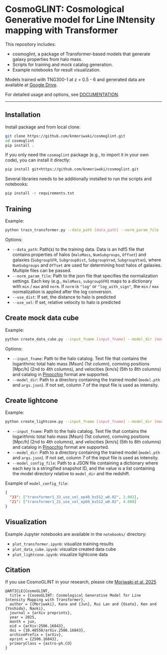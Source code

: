 # CosmoGLINT: Cosmological Generative model for Line INtensity mapping with Transformer

This repository includes:

- cosmoglint, a package of Transformer-based models that generate galaxy properties from halo mass.
- Scripts for training and mock catalog generation.
- Example notebooks for result visualization.

Models trained with TNG300-1 at z = 0.5 - 6 and generated data are available at [Google Drive](https://drive.google.com/drive/folders/1IFje9tNRf4Dr3NufqzlDdGMFTEDpsm35?usp=share_link).

For detailed usage and options, see [DOCUMENTATION](./DOCUMENTATION.md).

---

## Installation

Install package and from local clone:

```bash
git clone https://github.com/knmoriwaki/cosmoglint.git
cd cosmoglint
pip install .
```

If you only need the `cosmoglint` package (e.g., to import it in your own code), you can install it directly:

```bash
pip install git+https://github.com/knmoriwaki/cosmoglint.git
```


Several libraries needs to be additionally installed to run the scripts and notebooks:
```bash
pip install -r requirements.txt
```

## Training 

Example:
```bash
python train_transformer.py --data_path [data_path] --norm_param_file [norm_param_file] --use_dist --use_vel
```

Options:
- `--data_path`: Path(s) to the training data. Data is an hdf5 file that contains properties of halos (`HaloMass`, `NumSubgroups`, `Offset`) and galaxies (`SubgroupSFR`, `SubgroupDist`, `SubgroupVrad`, `SubgroupVtan`), where `NumSubgroups` and `Offset` are used for determining host halos of galaxies. Multiple files can be passed.
- `--norm_param_file`: Path to the json file that specifies the normalization settings. Each key (e.g., `HaloMass`, `subgroupSFR`) maps to a dictionary with `min` / `max` and `norm`. If `norm` is `"log"` or `"log_with_sign"`, the `min` / `max` normalization is applied after the log conversion.
- `--use_dist`: If set, the distance to halo is predicted
- `--use_vel`: If set, relative velocity to halo is predicted

## Create mock data cube

Example:
```bash
python create_data_cube.py --input_fname [input_fname] --model_dir [model_dir] 
```

Options:
- `--input_fname`: Path to the halo catalog. Text file that contains the logarithmic total halo mass [Msun] (1st column), comving positions [Mpc/h] (2nd to 4th columns), and velocities [km/s] (5th to 8th columns) and catalog in [Pinocchio](https://github.com/pigimonaco/Pinocchio) format are supported.
- `--model_dir`: Path to a directory containing the trained model (`model.pth` and `args.json`). If not set, column 7 of the input file is used as intensity.

## Create lightcone

Example:
```bash
python create_lightcone.py --input_fname [input_fname] --model_dir [model_dir] --model_config_file [model_config_file]
```

- `--input_fname`: Path to the halo catalog. Text file that contains the logarithmic total halo mass [Msun] (1st column), comving positions [Mpc/h] (2nd to 4th columns), and velocities [km/s] (5th to 8th columns) and catalog in [Pinocchio](https://github.com/pigimonaco/Pinocchio) format are supported.
- `--model_dir`: Path to a directory containing the trained model (`model.pth` and `args.json`). If not set, column 7 of the input file is used as intensity.
- `--model_config_file`: Path to a JSON file containing a dictionary where each key is a stringified snapshot ID, and the value is a list containing the model directory relative to `model_dir` and the redshift.

Example of `model_config_file`:
```json
{
  "33": ["transformer1_33_use_vel_ep40_bs512_w0.02", 2.002],
  "21": ["transformer1_21_use_vel_ep60_bs512_w0.02", 4.008]
}
```

## Visualization

Example Jupyter notebooks are available in the `notebooks/` directory:

- `plot_transformer.ipynb`: visualize training results
- `plot_data_cube.ipynb`: visualize created data cube
- `plot_lightcone.ipynb`: visualize lightcone data


## Citation

If you use CosmoGLINT in your research, please cite [Moriwaki et al. 2025](https://arxiv.org/abs/2506.16843)

```
@ARTICLE{CosmoGLINT,
  title = {CosmoGLINT: Cosmological Generative Model for Line Intensity Mapping with Transformer},
  author = {{Moriwaki}, Kana and {Jun}, Rui Lan and {Osato}, Ken and {Yoshida}, Naoki},
  journal = {arXiv preprints},
  year = 2025,
  month = jun,
  eid = {arXiv:2506.16843},
  doi = {10.48550/arXiv.2506.16843},
  archivePrefix = {arXiv},
  eprint = {2506.16843},
  primaryClass = {astro-ph.CO}
}
```